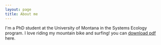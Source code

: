 ```yaml
---
layout: page
title: About me
---
```


I'm a PhD student at the University of Montana in the Systems Ecology program.
I love riding my mountain bike and surfing!
you can [download pdf](https://mariejohnson.github.io/assets/MJohnson_Resume_2022.pdf) here.


